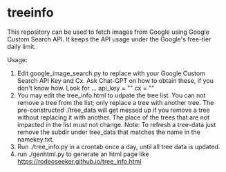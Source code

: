 # treeinfo

This repository can be used to fetch images from Google using Google Custom Search API. It keeps the API usage under the Google's free-tier daily limit.

Usage:
1. Edit google_image_search.py to replace with your Google Custom Search API Key and Cx. Ask Chat-GPT on how to obtain these, if you don't know how.
   Look for ...
      api_key = "<REPLACE WITH YOUR API-KEY>"
      cx = "<REPLACE WITH YOUR CX>"
2. You may edit the tree_info.html to udpate the tree list. You can not remove a tree from the list; only replace a tree with another tree.
   The pre-constructed ./tree_data will get messed up if you remove a tree without replacing it with another. The place of the trees that are not impacted in the list must not change.
   Note: To refresh a tree-data just remove the subdir under tree_data that matches the name in the namekey.txt. 
3. Run ./tree_info.py in a crontab once a day, until all tree data is updated.
4. run ./genhtml.py to generate an html page like https://rodeoseeker.github.io/tree_info.html


